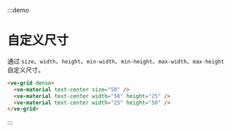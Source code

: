 :::demo

# 自定义尺寸

通过 `size`、`width`、`height`、`min-width`、`min-height`、`max-width`、`max-height` 自定义尺寸。

```html
<ve-grid dense>
  <ve-material text-center size="50" />
  <ve-material text-center width="50" height="25" />
  <ve-material text-center width="25" height="50" />
</ve-grid>
```

:::